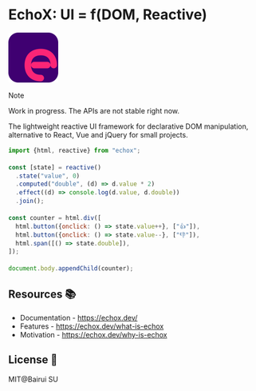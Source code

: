 # EchoX: UI = f(DOM, Reactive)

<img src="./docs/public/logo.svg" width="100"/>

> [!NOTE]
> Work in progress. The APIs are not stable right now.

The lightweight reactive UI framework for declarative DOM manipulation, alternative to React, Vue and jQuery for small projects.

```js
import {html, reactive} from "echox";

const [state] = reactive()
  .state("value", 0)
  .computed("double", (d) => d.value * 2)
  .effect((d) => console.log(d.value, d.double))
  .join();

const counter = html.div([
  html.button({onclick: () => state.value++}, ["👍"]),
  html.button({onclick: () => state.value--}, ["👎"]),
  html.span([() => state.double]),
]);

document.body.appendChild(counter);
```

## Resources 📚

- Documentation - https://echox.dev/
- Features - https://echox.dev/what-is-echox
- Motivation - https://echox.dev/why-is-echox

## License 📄

MIT@Bairui SU
